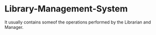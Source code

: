 # Library-Management-System

It usually contains someof the operations performed by the Librarian and Manager.
